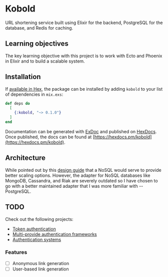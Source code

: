 # Kobold

URL shortening service built using Elixir for the backend, PostgreSQL for the database, and Redis for caching.

## Learning objectives

The key learning objective with this project is to work with Ecto and Phoenix in Elixir and to build a scalable system.

## Installation

If [available in Hex](https://hex.pm/docs/publish), the package can be installed
by adding `kobold` to your list of dependencies in `mix.exs`:

```elixir
def deps do
  [
    {:kobold, "~> 0.1.0"}
  ]
end
```

Documentation can be generated with [ExDoc](https://github.com/elixir-lang/ex_doc)
and published on [HexDocs](https://hexdocs.pm). Once published, the docs can
be found at [https://hexdocs.pm/kobold](https://hexdocs.pm/kobold).

## Architecture

While pointed out by this [design guide](https://www.educative.io/courses/grokking-the-system-design-interview/m2ygV4E81AR) that a NoSQL would serve to provide better scaling options. However, the adapter for NoSQL databases like MongoDB, Cassandra, and Riak are severely outdated so I have chosen to go with a better maintained adapter that I was more familiar with -- PostgreSQL.

## TODO

Check out the following projects:

- [Token authentication](https://github.com/ueberauth/guardian)
- [Multi-provide authentication frameworks](https://github.com/pow-auth/assent)
- [Authentication systems](https://github.com/ueberauth/ueberauth)

### Features

- [ ] Anonymous link generation
- [ ] User-based link generation